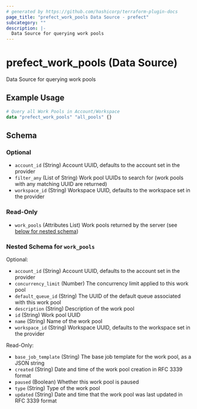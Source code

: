 ```yaml
---
# generated by https://github.com/hashicorp/terraform-plugin-docs
page_title: "prefect_work_pools Data Source - prefect"
subcategory: ""
description: |-
  Data Source for querying work pools
---
```


# prefect_work_pools (Data Source)

Data Source for querying work pools

## Example Usage

```terraform
# Query all Work Pools in Account/Workspace
data "prefect_work_pools" "all_pools" {}
```

<!-- schema generated by tfplugindocs -->
## Schema

### Optional

- `account_id` (String) Account UUID, defaults to the account set in the provider
- `filter_any` (List of String) Work pool UUIDs to search for (work pools with any matching UUID are returned)
- `workspace_id` (String) Workspace UUID, defaults to the workspace set in the provider

### Read-Only

- `work_pools` (Attributes List) Work pools returned by the server (see [below for nested schema](#nestedatt--work_pools))

<a id="nestedatt--work_pools"></a>
### Nested Schema for `work_pools`

Optional:

- `account_id` (String) Account UUID, defaults to the account set in the provider
- `concurrency_limit` (Number) The concurrency limit applied to this work pool
- `default_queue_id` (String) The UUID of the default queue associated with this work pool
- `description` (String) Description of the work pool
- `id` (String) Work pool UUID
- `name` (String) Name of the work pool
- `workspace_id` (String) Workspace UUID, defaults to the workspace set in the provider

Read-Only:

- `base_job_template` (String) The base job template for the work pool, as a JSON string
- `created` (String) Date and time of the work pool creation in RFC 3339 format
- `paused` (Boolean) Whether this work pool is paused
- `type` (String) Type of the work pool
- `updated` (String) Date and time that the work pool was last updated in RFC 3339 format
